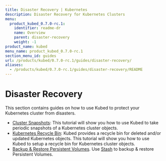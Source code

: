 ```yaml
---
title: Disaster Recovery | Kubernetes
description: Disaster Recovery for Kubernetes Clusters
menu:
  product_kubed_0.7.0-rc.1:
    identifier: readme-dr
    name: Overview
    parent: disaster-recovery
    weight: -1
product_name: kubed
menu_name: product_kubed_0.7.0-rc.1
section_menu_id: guides
url: /products/kubed/0.7.0-rc.1/guides/disaster-recovery/
aliases:
  - /products/kubed/0.7.0-rc.1/guides/disaster-recovery/README
---
```


# Disaster Recovery

This section contains guides on how to use Kubed to protect your Kubernetes cluster from disasters.

  - [Cluster Snapshots](/products/kubed/0.7.0-rc.1/guides/disaster-recovery/cluster-snapshot): This tutorial will show you how to use Kubed to take periodic snapshots of a Kubernetes cluster objects.
  - [Kubernetes Recycle Bin](/products/kubed/0.7.0-rc.1/guides/disaster-recovery/recycle-bin): Kubed provides a recycle bin for deleted and/or updated Kubernetes objects. This tutorial will show you how to use Kubed to setup a recycle bin for Kubernetes cluster objects.
  - [Backup & Restore Persistent Volumes](/products/kubed/0.7.0-rc.1/guides/disaster-recovery/stash). Use [Stash](https://appscode.com/products/stash) to backup & restore Persistent Volumes.
